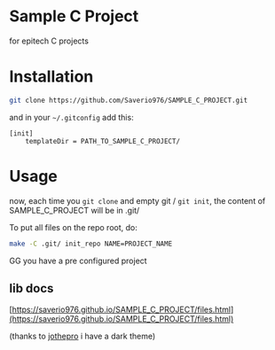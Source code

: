 # Sample C Project
for epitech C projects

# Installation
```bash
git clone https://github.com/Saverio976/SAMPLE_C_PROJECT.git
```

and in your `~/.gitconfig` add this:
```gitconfig
[init]
    templateDir = PATH_TO_SAMPLE_C_PROJECT/
```

# Usage
now, each time you `git clone` and empty git / `git init`,
the content of SAMPLE_C_PROJECT will be in .git/

To put all files on the repo root, do:
```bash
make -C .git/ init_repo NAME=PROJECT_NAME
```

GG you have a pre configured project

## lib docs
[https://saverio976.github.io/SAMPLE_C_PROJECT/files.html](https://saverio976.github.io/SAMPLE_C_PROJECT/files.html)

(thanks to [jothepro](https://github.com/jothepro/doxygen-awesome-css/) i have a dark theme)
